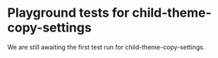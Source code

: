 # Playground tests for child-theme-copy-settings
We are still awaiting the first test run for child-theme-copy-settings.
